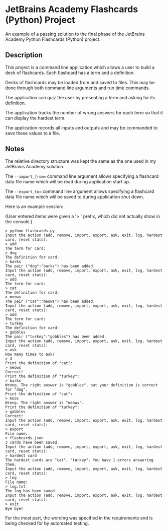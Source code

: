 # JetBrains Academy Flashcards (Python) Project

An example of a passing solution to the final phase of the JetBrains Academy Python Flashcards (Python) project.

## Description

This project is a command line application which allows a user to build a deck of flashcards. Each flashcard has a term and a definition.

Decks of flashcards may be loaded from and saved to files. This may be done through both command line arguments and run time commands.

The application can quiz the user by presenting a term and asking for its definition.

The application tracks the number of wrong answers for each term so that it can display the hardest term.

The application records all inputs and outputs and may be commanded to save these values to a file.

## Notes

The relative directory structure was kept the same as the one used in my JetBrains Academy solution.

The `--import_from=` command line argument allows specifying a flashcard data file name which will be read during application start up.

The `--export_to=` command line argument allows specifying a flashcard data file name which will be saved to during application shut down.

Here is an example session:

(User entered items were given a '> ' prefix, which did not actually show in the console.)

```
> python flashcards.py
Input the action (add, remove, import, export, ask, exit, log, hardest card, reset stats):
> add
The term for card:
> dog
The definition for card:
> barks
The pair ("dog":"barks") has been added.
Input the action (add, remove, import, export, ask, exit, log, hardest card, reset stats):
> add
The term for card:
> cat
The definition for card:
> meows
The pair ("cat":"meows") has been added.
Input the action (add, remove, import, export, ask, exit, log, hardest card, reset stats):
> add
The term for card:
> turkey
The definition for card:
> gobbles
The pair ("turkey":"gobbles") has been added.
Input the action (add, remove, import, export, ask, exit, log, hardest card, reset stats):
> ask
How many times to ask?
> 4
Print the definition of "cat":
> meows
Correct!
Print the definition of "turkey":
> barks
Wrong. The right answer is "gobbles", but your definition is correct for "dog".
Print the definition of "cat":
> moos
Wrong. The right answer is "meows".
Print the definition of "turkey":
> gobbles
Correct!
Input the action (add, remove, import, export, ask, exit, log, hardest card, reset stats):
> export
File name:
> flashcards.json
3 cards have been saved.
Input the action (add, remove, import, export, ask, exit, log, hardest card, reset stats):
> hardest card
The hardest cards are "cat", "turkey". You have 1 errors answering them.
Input the action (add, remove, import, export, ask, exit, log, hardest card, reset stats):
> log
File name:
> log.txt
The log has been saved.
Input the action (add, remove, import, export, ask, exit, log, hardest card, reset stats):
> exit
Bye bye!
```

For the most part, the wording was specified in the requirements and is being checked for by automated testing.
